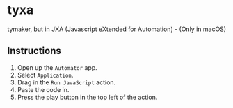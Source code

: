 # tyxa
tymaker, but in JXA (Javascript eXtended for Automation) - (Only in macOS)

## Instructions
1. Open up the `Automator` app.
2. Select `Application`.
3. Drag in the `Run JavaScript` action.
4. Paste the code in.
5. Press the play button in the top left of the action.
